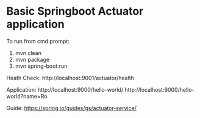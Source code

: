 # Basic Springboot Actuator application

To run from cmd prompt:
1) mvn clean
2) mvn package
3) mvn spring-boot:run

Heath Check:  http://localhost:9001/actuator/health

Application: 
http://localhost:9000/hello-world/ 
http://localhost:9000/hello-world?name=Ro

Guide: https://spring.io/guides/gs/actuator-service/